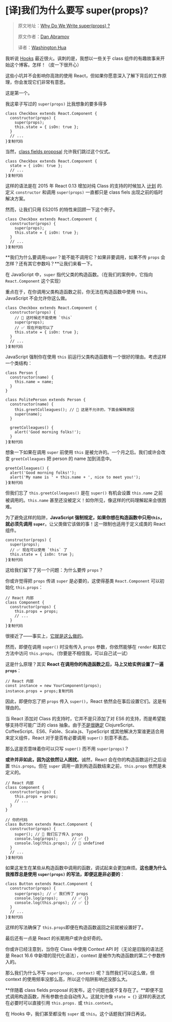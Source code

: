 # [译]我们为什么要写 super(props)?

> 原文地址：[Why Do We Write super(props) ?](https://link.juejin.cn/?target=https%3A%2F%2Foverreacted.io%2Fwhy-do-we-write-super-props%2F)
>
> 原文作者：[Dan Abramov](https://link.juejin.cn/?target=https%3A%2F%2Fmobile.twitter.com%2Fdan_abramov)
>
> 译者：[Washington Hua](https://link.juejin.cn/?target=https%3A%2F%2Ftonghuashuo.github.io)

我听说 [Hooks](https://link.juejin.cn/?target=https%3A%2F%2Freactjs.org%2Fdocs%2Fhooks-intro.html) 最近很火。讽刺的是，我想以一些关于 class 组件的有趣故事来开始这个博客。怎样！（皮一下很开心）

这些小坑并不会影响你高效的使用 React，但如果你愿意深入了解下背后的工作原理，你会发现它们非常有意思。

这是第一个。

我这辈子写过的 `super(props)` 比我想象的要多得多

```
class Checkbox extends React.Component {
  constructor(props) {
    super(props);
    this.state = { isOn: true };
  }
  // ...
}复制代码
```

当然，[class fields proposal](https://link.juejin.cn/?target=https%3A%2F%2Fgithub.com%2Ftc39%2Fproposal-class-fields) 允许我们跳过这个仪式。

```
class Checkbox extends React.Component {
  state = { isOn: true };
  // ...
}复制代码
```

这样的语法是在 2015 年 React 0.13 增加对纯 Class 的支持的时候加入 [计划](https://link.juejin.cn/?target=https%3A%2F%2Freactjs.org%2Fblog%2F2015%2F01%2F27%2Freact-v0.13.0-beta-1.html%23es7-property-initializers) 的. 定义 `constructor` 和调用 `super(props)` 一直都只是 class fiels 出现之前的临时解决方案。

然而，让我们只用 ES2015 的特性来回顾一下这个例子。

```
class Checkbox extends React.Component {
  constructor(props) {
    super(props);
    this.state = { isOn: true };
  }
  // ...
}复制代码
```

**我们为什么要调用`super`？能不能不调用它？如果非要调用，如果不传 `props` 会怎样？还有其它参数吗？**让我们来看一下。

在 JavaScript 中，`super` 指代父类的构造函数。（在我们的案例中，它指向 `React.Component` 这个实现）

重点在于，在你调用父类构造函数之前，你无法在构造函数中使用 `this`。JavaScript 不会允许你这么做。

```
class Checkbox extends React.Component {
  constructor(props) {
    // 🔴 这时候还不能使用 `this`
    super(props);
    // ✅ 现在开始可以了
    this.state = { isOn: true };
  }
  // ...
}复制代码
```

JavaScript 强制你在使用 `this` 前运行父类构造函数有一个很好的理由。考虑这样一个类结构：

```
class Person {
  constructor(name) {
    this.name = name;
  }
}

class PolitePerson extends Person {
  constructor(name) {
    this.greetColleagues(); // 🔴 这是不允许的，下面会解释原因
    super(name);
  }

  greetColleagues() {
    alert('Good morning folks!');
  }
}复制代码
```

想象一下如果在调用 `super` 前使用 `this` 是被允许的。一个月之后。我们或许会改变 `greetColleagues` 把 person 的 name 加到消息中。

```
greetColleagues() {
  alert('Good morning folks!');
  alert('My name is ' + this.name + ', nice to meet you!');
}复制代码
```

但我们忘了 `this.greetColleagues()` 是在 `super()` 有机会设置 `this.name` 之前被调用的。`this.name` 甚至还没被定义！如你所见，像这样的代码理解起来会很困难。

为了避免这样的陷阱，**JavaScript 强制规定，如果你想在构造函数中只用`this`，就必须先调用 `super`**。让父类做它该做的事！这一限制也适用于定义成类的 React 组件。

```
constructor(props) {
  super(props);
  // ✅ 现在可以使用 `this` 了
  this.state = { isOn: true };
}复制代码
```

这给我们留下了另一个问题：为什么要传 `props`？

你或许觉得把 `props` 传进 `super` 是必要的，这使得基类 `React.Component` 可以初始化 `this.props`：

```
// React 内部
class Component {
  constructor(props) {
    this.props = props;
    // ...
  }
}复制代码
```

很接近了——事实上，[它就是这么做的](https://link.juejin.cn/?target=https%3A%2F%2Fgithub.com%2Ffacebook%2Freact%2Fblob%2F1d25aa5787d4e19704c049c3cfa985d3b5190e0d%2Fpackages%2Freact%2Fsrc%2FReactBaseClasses.js%23L22)。

然而，即便在调用 `super()` 时没有传入 `props` 参数，你依然能够在 `render` 和其它方法中访问 `this.props`。（你要是不相信我，可以自己试一试）

这是什么原理？其实 **React 在调用你的构造函数之后，马上又给实例设置了一遍 `props`**：

```
// React 内部
const instance = new YourComponent(props);
instance.props = props;复制代码
```

因此，即便你忘了把 `props` 传入 `super()`，React 依然会在事后设置它们。这是有理由的。

当 React 添加对 Class 的支持时，它并不是只添加了对 ES6 的支持，而是希望能够支持尽可能广泛的 class 抽象。由于[不是很确定](https://link.juejin.cn/?target=https%3A%2F%2Freactjs.org%2Fblog%2F2015%2F01%2F27%2Freact-v0.13.0-beta-1.html%23other-languages) ClojureScript、CoffeeScript、ES6、Fable、Scala.js、TypeScript 或其他解决方案谁更适合用来定义组件，React 对于是否有必要调用 `super()` 刻意不表态。

那么这是否意味着你可以只写 `super()` 而不用 `super(props)`？

**或许并非如此，因为这依然让人困扰**。诚然，React 会在你的构造函数运行之后设置 `this.props`。但在 `super` 调用一直到构造函数结束之前，`this.props` 依然是未定义的。

```
// React 内部
class Component {
  constructor(props) {
    this.props = props;
    // ...
  }
}

// 你的代码
class Button extends React.Component {
  constructor(props) {
    super(); // 😬 我们忘了传入 props
    console.log(props);      // ✅ {}
    console.log(this.props); // 😬 undefined
  }
  // ...
}复制代码
```

如果这发生在某些从构造函数中调用的函数，调试起来会更加麻烦。**这也是为什么我推荐总是使用 `super(props)` 的写法，即便这是非必要的**：

```
class Button extends React.Component {
  constructor(props) {
    super(props); // ✅ 我们传了 props
    console.log(props);      // ✅ {}
    console.log(this.props); // ✅ {}
  }
  // ...
}复制代码
```

这样的写法确保了 `this.props`即便在构造函数返回之前就被设置好了。

最后还有一点是 React 的长期用户或许会好奇的。

你或许已经注意到，当你在 Class 中使用 Context API 时（无论是旧版的语法还是 React 16.6 中新增的现代化语法），context 是被作为构造函数的第二个参数传入的。

那么我们为什么不写 `super(props, context)` 呢？当然我们可以这么做，但 context 的使用频率没那么高，所以这个陷阱影响还没那么大。

**伴随着 class fields proposal 的发布，这个问题也就不复存在了。**即便不显式调用构造函数，所有参数也会自动传入。这就允许像 `state = {}` 这样的表达式在必要时可以直接引用 `this.props.` 或 `this.context`。

在 Hooks 中，我们甚至都没有 `super` 或 `this`。这个话题我们择日再说。